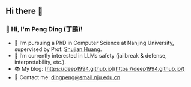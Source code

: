 ## Hi there 👋

<!--
**Deep1994/Deep1994** is a ✨ _special_ ✨ repository because its `README.md` (this file) appears on your GitHub profile.

Here are some ideas to get you started:

- 🔭 I’m currently working on ...
- 🌱 I’m currently learning ...
- 👯 I’m looking to collaborate on ...
- 🤔 I’m looking for help with ...
- 💬 Ask me about ...
- 📫 How to reach me: ...
- 😄 Pronouns: ...
- ⚡ Fun fact: ...
-->

### 👋 Hi, I'm Peng Ding (丁鹏)!

- 🏫 I’m pursuing a PhD in Computer Science at Nanjing University, supervised by Prof. [Shujian Huang](http://nlp.nju.edu.cn/huangsj/).  
- 🔬 I’m currently interested in LLMs safety (jailbreak & defense, interpretability, etc.).
- 📚 My blog: [https://deep1994.github.io](https://deep1994.github.io/)  <!-- 可替换为中文博客名+链接 -->  
- 🤝 Contact me: dingpeng@smail.nju.edu.cn  

<!--
### 📊 GitHub 统计
![GitHub Stats](https://github-readme-stats.vercel.app/api?username=Deep1994&show_icons=true&theme=radical)
-->
